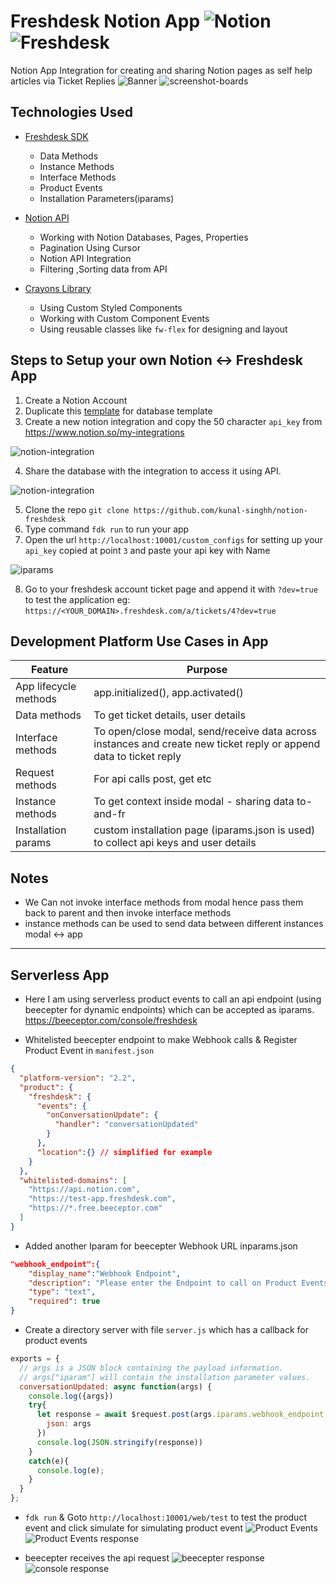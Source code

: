 #  Freshdesk Notion App ![Notion](https://img.shields.io/badge/Notion-%23000000.svg?style=for-the-badge&logo=notion&logoColor=white)  ![Freshdesk](https://img.shields.io/badge/freshdesk-07C160?style=for-the-badge&logo=&logoColor=white)
Notion App Integration for creating and sharing Notion pages as self help articles via Ticket Replies
![Banner](./docs/banner3.png)
![screenshot-boards](./docs/snap-group.png)

##  Technologies Used
-  [Freshdesk SDK](https://developers.freshdesk.com/v2/docs/quick-start/)
	-  Data Methods
	-  Instance Methods
	-  Interface Methods
	-  Product Events
	-  Installation Parameters(iparams)

-  [Notion API](https://developers.notion.com/reference/intro)
	-  Working with Notion Databases, Pages, Properties
	-  Pagination Using Cursor
	-  Notion API Integration
	-  Filtering ,Sorting data from API

-  [Crayons Library](https://crayons.freshworks.com/)
	-  Using Custom Styled Components
	-  Working with Custom Component Events
	-  Using reusable classes like `fw-flex` for designing and layout

##  Steps to Setup your own Notion <-> Freshdesk App

1.  Create a Notion Account
2.  Duplicate this [template](https://enchanted-bougon-d59.notion.site/2718c9eddc784e719b19a65ac9ff0e1b?v=41c555d0de37479182eabb37f42cddd0) for database template
3.  Create a new notion integration and copy the 50 character `api_key` from https://www.notion.so/my-integrations

![notion-integration](./docs/notion-int2.png)

4.  Share the database with the integration to access it using API.

![notion-integration](./docs/notion-int3.png)

5.  Clone the repo `git clone https://github.com/kunal-singhh/notion-freshdesk`
6.  Type command `fdk run` to run your app
7.  Open the url `http://localhost:10001/custom_configs` for setting up your `api_key` copied at point `3` and paste your api key with Name

![iparams](./docs/iparams.png)

8.  Go to your freshdesk account ticket page and append it with `?dev=true` to test the application eg: `https://<YOUR_DOMAIN>.freshdesk.com/a/tickets/4?dev=true`

##  Development Platform Use Cases in App

Feature | Purpose
----|----
App lifecycle methods | app.initialized(), app.activated()
Data methods | To get ticket details, user details
Interface methods | To open/close modal, send/receive data across instances and create new ticket reply or append data to ticket reply
Request methods | For api calls post, get etc
Instance methods | To get context inside modal - sharing data to-and-fr
Installation params | custom installation page (iparams.json is used) to collect api keys and user details


##  Notes
  
-  We Can not invoke interface methods from modal hence pass them back to parent and then invoke interface methods
-  instance methods can be used to send data between different instances modal <-> app

_________________

## Serverless App

- Here I am using serverless product events to call an api endpoint (using beecepter for dynamic endpoints) which can be accepted as iparams. https://beeceptor.com/console/freshdesk

- Whitelisted beecepter endpoint to make Webhook calls & Register Product Event in `manifest.json`

```json
{
  "platform-version": "2.2",
  "product": {
    "freshdesk": {
      "events": {
        "onConversationUpdate": {
          "handler": "conversationUpdated"
        }
      },
      "location":{} // simplified for example
    }
  },
  "whitelisted-domains": [
    "https://api.notion.com",
    "https://test-app.freshdesk.com",
    "https://*.free.beeceptor.com"   
  ]
}


```

- Added another Iparam for beecepter Webhook URL inparams.json

```json
"webhook_endpoint":{
	"display_name":"Webhook Endpoint",
	"description": "Please enter the Endpoint to call on Product Events",
	"type": "text",
	"required": true
}
```

- Create a directory server with file `server.js` which has a callback for product events 

```js
exports = {
  // args is a JSON block containing the payload information.
  // args["iparam"] will contain the installation parameter values.
  conversationUpdated: async function(args) {
    console.log({args})
    try{
      let response = await $request.post(args.iparams.webhook_endpoint, {
        json: args
      })
      console.log(JSON.stringify(response))
    }
    catch(e){
      console.log(e);
    }
  }
};

```

- `fdk run` & Goto `http://localhost:10001/web/test` to test the product event and click simulate for simulating product event
![Product Events](./docs/serverless-call.png)
![Product Events response](./docs/serverless-call.png)

- beecepter receives the api request
![beecepter response](./docs/beecepter-response.png)
![console response](./docs/console-response.png)
